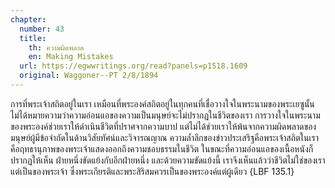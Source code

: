 ```yaml
---
chapter:
  number: 43
  title:
    th: ความผิดพลาด
    en: Making Mistakes
  url: https://egwwritings.org/read?panels=p1518.1609
  original: Waggoner--PT 2/8/1894
---
```


การที่พระเจ้าสถิตอยู่ในเรา เหมือนที่พระองค์สถิตอยู่ในทุกคนที่เชื่อวางใจในพระนามของพระเยซูนั้น ไม่ได้หมายความว่าความอ่อนแอของความเป็นมนุษย์จะไม่ปรากฏในชีวิตของเรา การวางใจในพระนามของพระองค์ช่วยเราให้ดำเนินชีวิตที่ปราศจากความบาป แต่ไม่ได้ช่วยเราให้พ้นจากความผิดพลาดของมนุษย์ผู้มีข้อจำกัดในด้านวิสัยทัศน์และวิจารณญาณ ความล้ำลึกของข่าวประเสริฐคือพระเจ้าสถิตในเรา คือฤทธานุภาพของพระเจ้าแสดงออกถึงความชอบธรรมในชีวิต ในขณะที่ความอ่อนแอของเนื้อหนังก็ปรากฏให้เห็น ฝ่ายหนึ่งขัดแย้งกับอีกฝ่ายหนึ่ง และด้วยความขัดแย้งนี้ เราจึงเห็นแล้วว่าชีวิตไม่ใช่ของเรา แต่เป็นของพระเจ้า ซึ่งพระเกียรติและพระสิริสมควรเป็นของพระองค์แต่ผู้เดียว {LBF 135.1}

